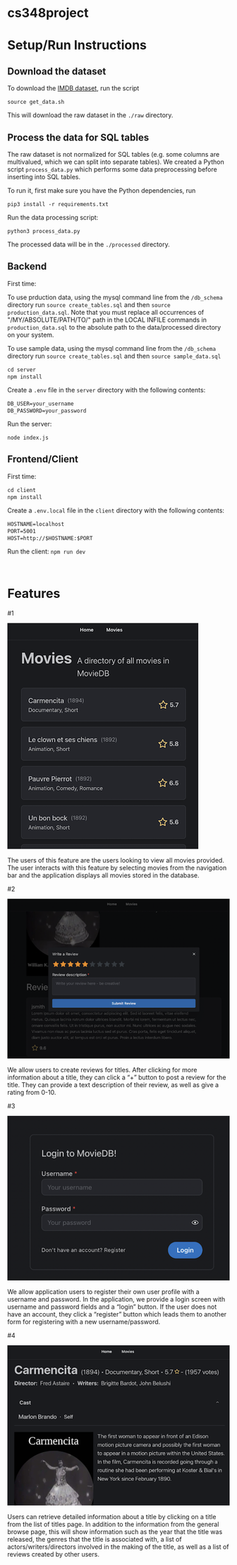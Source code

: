 # cs348project

# Setup/Run Instructions

## Download the dataset

To download the [IMDB dataset](https://www.imdb.com/interfaces/), run the script

```
source get_data.sh
```

This will download the raw dataset in the `./raw` directory.

## Process the data for SQL tables

The raw dataset is not normalized for SQL tables (e.g. some columns are multivalued, which we can split into separate tables). We created a Python script `process_data.py` which performs some data preprocessing before inserting into SQL tables.

To run it, first make sure you have the Python dependencies, run

```
pip3 install -r requirements.txt
```

Run the data processing script:

```
python3 process_data.py
```

The processed data will be in the `./processed` directory.

## Backend

First time:

To use prduction data, using the mysql command line from the `/db_schema` directory run `source create_tables.sql` and then `source production_data.sql`. Note that you must replace all occurrences of "/MY/ABSOLUTE/PATH/TO/" path in the LOCAL INFILE commands in `production_data.sql` to the absolute path to the data/processed directory on your system.

To use sample data, using the mysql command line from the `/db_schema` directory run `source create_tables.sql` and then `source sample_data.sql`


```
cd server
npm install
```

Create a `.env` file in the `server` directory with the following contents:

```
DB_USER=your_username
DB_PASSWORD=your_password
```

Run the server:

```
node index.js
```

## Frontend/Client

First time:

```
cd client
npm install
```

Create a `.env.local` file in the `client` directory with the following contents:

```
HOSTNAME=localhost
PORT=5001
HOST=http://$HOSTNAME:$PORT
```

Run the client:
`npm run dev`

<br/>

# Features

#1

![Model](/pic/all_movies.png)

The users of this feature are the users looking to view all movies provided. The user interacts with this feature by selecting movies from the navigation bar and the application displays all movies stored in the database. 

#2

![Model](/pic/make_review.png)

We allow users to create reviews for titles. After clicking for more information about a title, they can click a “+” button to post a review for the title. They can provide a text description of their review, as well as give a rating from 0-10. 

#3

![Model](/pic/login.png)

We allow application users to register their own user profile with a username and password. In the application, we provide a login screen with username and password fields and a “login” button. If the user does not have an account, they click a “register” button which leads them to another form for registering with a new username/password. 

#4

![Model](/pic/detailed_info.png)

Users can retrieve detailed information about a title by clicking on a title from the list of titles page. In addition to the information from the general browse page, this will show information such as the year that the title was released, the genres that the title is associated with, a list of actors/writers/directors involved in the making of the title, as well as a list of reviews created by other users.

